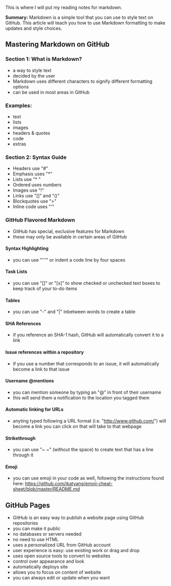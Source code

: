This is where I will put my reading notes for markdown. 

**Summary:** Markdown is a simple tool that you can use to style text on GitHub. This article will teach you how to use Markdown formatting to make updates and style choices. 

## Mastering Markdown on GitHub
### Section 1: What is Markdown?
- a way to style text
- decided by the user
- Markdown uses different characters to signify different formatting options
- can be used in most areas in GitHub
### Examples:
- text
- lists
- images
- headers & quotes
- code
- extras

### Section 2: Syntax Guide
- Headers use "#"
- Emphasis uses "*" 
- Lists use "* "
- Ordered uses numbers
- Images use "!"
- Links use "[]" and "()"
- Blockquotes use ">"
- Inline code uses "'"
### GitHub Flavored Markdown
- GitHub has special, exclusive features for Markdown
- these may only be available in certain areas of GitHub
#### Syntax Highlighting
- you can use "'''" or indent a code line by four spaces
#### Task Lists
- you can use "[]" or "[x]" to show checked or unchecked text boxes to keep track of your to-do items
#### Tables
- you can use "-" and "|" inbetween words to create a table
#### SHA References
- if you reference an SHA-1 hash, GitHub will automatically convert it to a link 
#### Issue references within a repository
- if  you use a number that corresponds to an issue, it will automatically become a link to that issue
#### Username @mentions
- you can mention someone by typing an "@" in front of their username
- this will send them a notification to the location you tagged them
#### Automatic linking for URLs
- anyting typed following a URL format (i.e. "http://www.github.com/") will become a link you can click on that will take to that webpage
#### Strikethrough
- you can use "~ ~" (without the space) to create text that has a line through it
#### Emoji
- you can use emoji in your code as well, following the instructions found here: https://github.com/ikatyang/emoji-cheat-sheet/blob/master/README.md


## GitHub Pages
- GitHub is an easy way to publish a website page using GitHub repositories
- you can make it public
- no databases or servers needed
- no need to use HTML
- uses a personalized URL from GitHub account
- user experience is easy: use existing work or drag and drop
- uses open source tools to convert to websites
- control over appearance and look
- automatically deploys site
- allows you to focus on content of website
- you can always edit or update when you want
